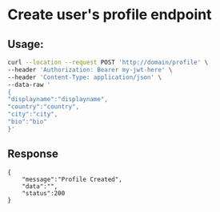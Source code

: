 # Create user's profile endpoint

## Usage:
```bash
curl --location --request POST 'http://domain/profile' \
--header 'Authorization: Bearer my-jwt-here' \
--header 'Content-Type: application/json' \
--data-raw '
{
"displayname":"displayname",
"country":"country",
"city":"city",
"bio":"bio"
}'
```

## Response
```
{
    "message":"Profile Created",
    "data":"",
    "status":200
}
```